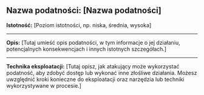 ## Nazwa podatności: [Nazwa podatności]

**Istotność:** [Poziom istotności, np. niska, średnia, wysoka]

---

**Opis:**
[Tutaj umieść opis podatności, w tym informacje o jej działaniu, potencjalnych konsekwencjach i innych istotnych szczegółach.]

---

**Technika eksploatacji:**
[Tutaj opisz, jak atakujący może wykorzystać podatność, aby zdobyć dostęp lub wykonać inne złośliwe działania. Możesz uwzględnić kroki konieczne do eksploatacji oraz narzędzia lub techniki wykorzystywane w procesie.]
